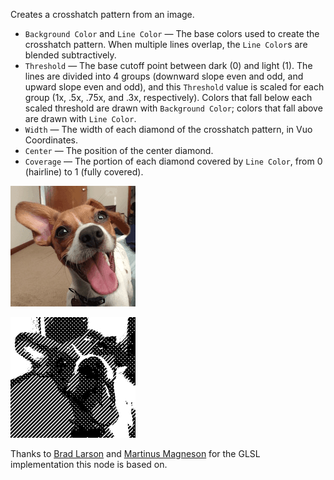 Creates a crosshatch pattern from an image.

   - `Background Color` and `Line Color` — The base colors used to create the crosshatch pattern.  When multiple lines overlap, the `Line Color`s are blended subtractively.
   - `Threshold` — The base cutoff point between dark (0) and light (1).  The lines are divided into 4 groups (downward slope even and odd, and upward slope even and odd), and this `Threshold` value is scaled for each group (1x, .5x, .75x, and .3x, respectively).  Colors that fall below each scaled threshold are drawn with `Background Color`; colors that fall above are drawn with `Line Color`.
   - `Width` — The width of each diamond of the crosshatch pattern, in Vuo Coordinates.
   - `Center` — The position of the center diamond.
   - `Coverage` — The portion of each diamond covered by `Line Color`, from 0 (hairline) to 1 (fully covered).

![](simon.png)

![](crosshatch.png)

Thanks to [Brad Larson](https://github.com/BradLarson/GPUImage) and [Martinus Magneson](https://vuo.org/user/3272) for the GLSL implementation this node is based on.

